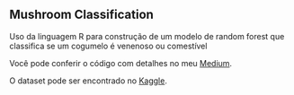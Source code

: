 ## Mushroom Classification
Uso da linguagem R para construção de um modelo de random forest que classifica se um cogumelo é venenoso ou comestível

Você pode conferir o código com detalhes no meu [Medium](https://medium.com/@VitorCaires/a-humanidade-sempre-foi-fascinada-por-fungos-em-geral-9b7d84e16a8b).

O dataset pode ser encontrado no [Kaggle](https://www.kaggle.com/datasets/uciml/mushroom-classification).
